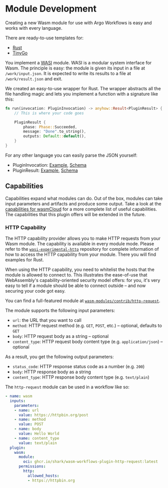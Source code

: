 # Module Development

Creating a new Wasm module for use with Argo Workflows is easy and works with every language.

There are ready-to-use templates for:

* [Rust](wasm-modules/templates/rust/)
* [TinyGo](wasm-modules/templates/tinygo/)

You implement a [WASI](https://wasi.dev) module. WASI is a modular system interface for Wasm. The principle is easy: the module is given its input in a file at `/work/input.json`. It is expected to write its results to a file at `/work/result.json` and exit.

We created an easy-to-use wrapper for Rust. The wrapper abstracts all the file handling magic and lets you implement a function with a signature like this:

```rust
fn run(invocation: PluginInvocation) -> anyhow::Result<PluginResult> {
    // This is where your code goes

    PluginResult {
        phase: Phase::Succeeded,
        message: "Done".to_string(),
        outputs: Default::default(),
    }
}
```

For any other language you can easily parse the JSON yourself:

* PluginInvocation: [Example](crates/workflow-model/doc/plugin-invocation.example.json), [Schema](crates/workflow-model/doc/plugin-invocation.schema.json)
* PluginResult: [Example](crates/workflow-model/doc/plugin-result.example.json), [Schema](crates/workflow-model/doc/plugin-result.schema.json)

## Capabilities

Capabilities expand what modules can do. Out of the box, modules can take input parameters and artifacts and produce some output. Take a look at the [capabilities for wasmCloud](https://wasmcloud.dev/reference/host-runtime/capabilities/) for a more complete list of useful capabilities. The capabilities that this plugin offers will be extended in the future.

### HTTP Capability

The HTTP capability provider allows you to make HTTP requests from your Wasm module. The capability is available in every module mode. Please refer to the [`wasi-experimental-http`](https://github.com/deislabs/wasi-experimental-http) repository for complete information of how to access the HTTP capability from your module. There you will find examples for Rust.

When using the HTTP capability, you need to whitelist the hosts that the module is allowed to connect to. This illustrates the ease-of-use that WebAssembly's capability-oriented security model offers: for you, it's very easy to tell if a module should be able to connect outside – and now securing your code got easy.

You can find a full-featured module at [`wasm-modules/contrib/http-request`](wasm-modules/contrib/http-request/).

The module supports the following input parameters:

* `url`: the URL that you want to call
* `method`: HTTP request method (e.g. `GET`, `POST`, etc.) – optional, defaults to `GET`
* `body`: HTTP request body as a string – optional
* `content_type`: HTTP request body content type (e.g. `application/json`) – optional

As a result, you get the following output parameters:

* `status_code`: HTTP response status code as a number (e.g. `200`)
* `body`: HTTP response body as a string
* `content_type`: HTTP response body content type (e.g. `text/plain`)

The `http-request` module can be used in a workflow like so:

```yaml
- name: wasm
  inputs:
    parameters:
    - name: url
      value: https://httpbin.org/post
    - name: method
      value: POST
    - name: body
      value: Hello World
    - name: content_type
      value: text/plain
  plugin:
    wasm:
      module:
        oci: ghcr.io/shark/wasm-workflows-plugin-http-request:latest
      permissions:
        http:
          allowed_hosts:
          - https://httpbin.org
```
